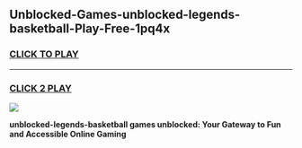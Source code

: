 
## Unblocked-Games-unblocked-legends-basketball-Play-Free-1pq4x
<h3>
<a href="https://premium76.site?title=unblocked-legends-basketball&ref=20M">CLICK TO PLAY</a></h3>
<hr>

<h3>
<a href="https://premium76.site?title=unblocked-legends-basketball&ref=20M">CLICK 2 PLAY</a>
  
</h3>

<a href="https://premium76.site?title=unblocked-legends-basketball&ref=19M"><img src="https://clearcache.store/games.png"></a>


**unblocked-legends-basketball games unblocked: Your Gateway to Fun and Accessible Online Gaming**
